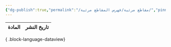 ```yaml
---
{"dg-publish":true,"permalink":"/مقاطع مرئية/فهرس المقاطع مرئية/","pinned":true,"noteIcon":"","created":"2025-07-08T00:07:15.027+03:00","updated":"2025-07-13T19:29:13.334+03:00"}
---
```


| المادة | تاريخ النشر |
| ------ | ----------- |

{ .block-language-dataview}
